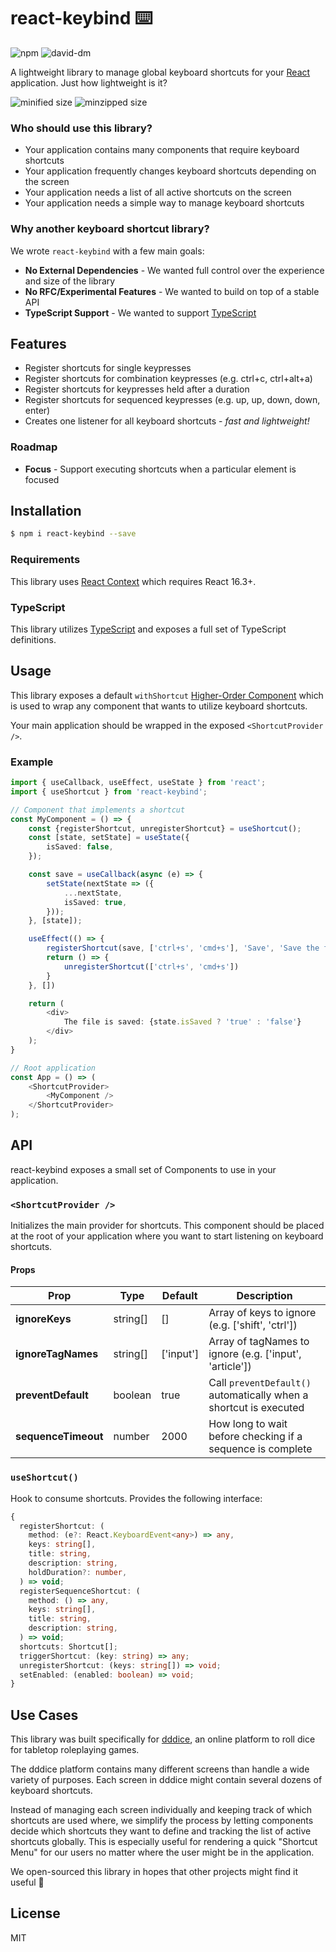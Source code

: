 <!-- @format -->

# react-keybind ⌨️

![npm](https://img.shields.io/npm/v/react-keybind.svg)
![david-dm](https://david-dm.org/UnicornHeartClub/react-keybind.svg)

A lightweight library to manage global keyboard shortcuts for your [React](https://reactjs.org)
application. Just how lightweight is it?

![minified size](https://badgen.net/bundlephobia/min/react-keybind)
![minzipped size](https://badgen.net/bundlephobia/minzip/react-keybind)

### Who should use this library?

- Your application contains many components that require keyboard shortcuts
- Your application frequently changes keyboard shortcuts depending on the screen
- Your application needs a list of all active shortcuts on the screen
- Your application needs a simple way to manage keyboard shortcuts

### Why another keyboard shortcut library?

We wrote `react-keybind` with a few main goals:

- **No External Dependencies** - We wanted full control over the experience and size of the library
- **No RFC/Experimental Features** - We wanted to build on top of a stable API
- **TypeScript Support** - We wanted to support [TypeScript](https://www.typescriptlang.org/)

## Features

- Register shortcuts for single keypresses
- Register shortcuts for combination keypresses (e.g. ctrl+c, ctrl+alt+a)
- Register shortcuts for keypresses held after a duration
- Register shortcuts for sequenced keypresses (e.g. up, up, down, down, enter)
- Creates one listener for all keyboard shortcuts - _fast and lightweight!_

### Roadmap

- **Focus** - Support executing shortcuts when a particular element is focused

## Installation

```bash
$ npm i react-keybind --save
```

### Requirements

This library uses [React Context](https://reactjs.org/docs/context.html) which requires React 16.3+.

### TypeScript

This library utilizes [TypeScript](https://www.typescriptlang.org/) and exposes a full set of
TypeScript definitions.

## Usage

This library exposes a default `withShortcut`
[Higher-Order Component](https://reactjs.org/docs/higher-order-components.html) which is used to
wrap any component that wants to utilize keyboard shortcuts.

Your main application should be wrapped in the exposed `<ShortcutProvider />`.

### Example

```typescript
import { useCallback, useEffect, useState } from 'react';
import { useShortcut } from 'react-keybind';

// Component that implements a shortcut
const MyComponent = () => {
    const {registerShortcut, unregisterShortcut} = useShortcut();
    const [state, setState] = useState({
        isSaved: false,
    });

    const save = useCallback(async (e) => {
        setState(nextState => ({
            ...nextState,
            isSaved: true,
        }));
    }, [state]);

    useEffect(() => {
        registerShortcut(save, ['ctrl+s', 'cmd+s'], 'Save', 'Save the file')
        return () => {
            unregisterShortcut(['ctrl+s', 'cmd+s'])
        }
    }, [])

    return (
        <div>
            The file is saved: {state.isSaved ? 'true' : 'false'}
        </div>
    );
}

// Root application
const App = () => (
    <ShortcutProvider>
        <MyComponent />
    </ShortcutProvider>
);
```

## API

react-keybind exposes a small set of Components to use in your application.

### `<ShortcutProvider />`

Initializes the main provider for shortcuts. This component should be placed at the root of your
application where you want to start listening on keyboard shortcuts.

#### Props

| **Prop**            | **Type** | **Default** | **Description**                                                   |
| ------------------- | -------- | ----------- | ----------------------------------------------------------------- |
| **ignoreKeys**      | string[] | []          | Array of keys to ignore (e.g. ['shift', 'ctrl'])                  |
| **ignoreTagNames**  | string[] | ['input']   | Array of tagNames to ignore (e.g. ['input', 'article'])           |
| **preventDefault**  | boolean  | true        | Call `preventDefault()` automatically when a shortcut is executed |
| **sequenceTimeout** | number   | 2000        | How long to wait before checking if a sequence is complete        |

### `useShortcut()`

Hook to consume shortcuts. Provides the following interface:

```typescript
{
  registerShortcut: (
    method: (e?: React.KeyboardEvent<any>) => any,
    keys: string[],
    title: string,
    description: string,
    holdDuration?: number,
  ) => void;
  registerSequenceShortcut: (
    method: () => any,
    keys: string[],
    title: string,
    description: string,
  ) => void;
  shortcuts: Shortcut[];
  triggerShortcut: (key: string) => any;
  unregisterShortcut: (keys: string[]) => void;
  setEnabled: (enabled: boolean) => void;
}
```

## Use Cases

This library was built specifically for [dddice](https://dddice.com), an
online platform to roll dice for tabletop roleplaying games.

The dddice platform contains many different screens than handle a wide variety of purposes. Each
screen in dddice might contain several dozens of keyboard shortcuts.

Instead of managing each screen individually and keeping track of which shortcuts are used where,
we simplify the process by letting components decide which shortcuts they want to define and
tracking the list of active shortcuts globally. This is especially useful for rendering a quick
"Shortcut Menu" for our users no matter where the user might be in the application.

We open-sourced this library in hopes that other projects might find it useful 💙

## License

MIT
